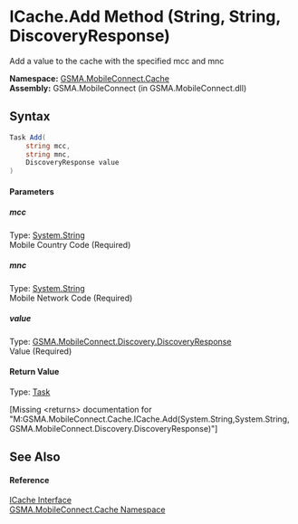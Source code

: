 ICache.Add Method (String, String, DiscoveryResponse)
=====================================================
Add a value to the cache with the specified mcc and mnc

**Namespace:** [GSMA.MobileConnect.Cache][1]  
**Assembly:** GSMA.MobileConnect (in GSMA.MobileConnect.dll)

Syntax
------

```csharp
Task Add(
	string mcc,
	string mnc,
	DiscoveryResponse value
)
```

#### Parameters

##### *mcc*
Type: [System.String][2]  
Mobile Country Code (Required)

##### *mnc*
Type: [System.String][2]  
Mobile Network Code (Required)

##### *value*
Type: [GSMA.MobileConnect.Discovery.DiscoveryResponse][3]  
Value (Required)

#### Return Value
Type: [Task][4]  

[Missing &lt;returns> documentation for "M:GSMA.MobileConnect.Cache.ICache.Add(System.String,System.String,GSMA.MobileConnect.Discovery.DiscoveryResponse)"]


See Also
--------

#### Reference
[ICache Interface][5]  
[GSMA.MobileConnect.Cache Namespace][1]  

[1]: ../README.md
[2]: http://msdn.microsoft.com/en-us/library/s1wwdcbf
[3]: ../../GSMA.MobileConnect.Discovery/DiscoveryResponse/README.md
[4]: http://msdn.microsoft.com/en-us/library/dd235678
[5]: README.md
[6]: ../../_icons/Help.png